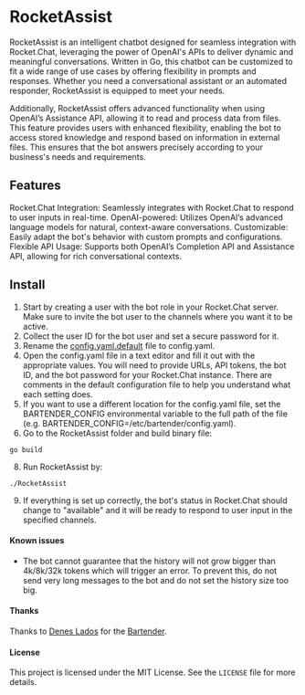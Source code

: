 # RocketAssist

RocketAssist is an intelligent chatbot designed for seamless integration with Rocket.Chat, leveraging the power of OpenAI's APIs to deliver dynamic and meaningful conversations. Written in Go, this chatbot can be customized to fit a wide range of use cases by offering flexibility in prompts and responses. Whether you need a conversational assistant or an automated responder, RocketAssist is equipped to meet your needs.

Additionally, RocketAssist offers advanced functionality when using OpenAI’s Assistance API, allowing it to read and process data from files. This feature provides users with enhanced flexibility, enabling the bot to access stored knowledge and respond based on information in external files. This ensures that the bot answers precisely according to your business's needs and requirements.
## Features
Rocket.Chat Integration: Seamlessly integrates with Rocket.Chat to respond to user inputs in real-time.
OpenAI-powered: Utilizes OpenAI’s advanced language models for natural, context-aware conversations.
Customizable: Easily adapt the bot's behavior with custom prompts and configurations.
Flexible API Usage: Supports both OpenAI’s Completion API and Assistance API, allowing for rich conversational contexts.

## Install

1. Start by creating a user with the bot role in your Rocket.Chat server. Make sure to invite the bot user to the channels where you want it to be active.
2. Collect the user ID for the bot user and set a secure password for it.
3. Rename the [config.yaml.default](config.yaml.default) file to config.yaml.
5. Open the config.yaml file in a text editor and fill it out with the appropriate values. You will need to provide URLs, API tokens, the bot ID, and the bot password for your Rocket.Chat instance. There are comments in the default configuration file to help you understand what each setting does. 
6. If you want to use a different location for the config.yaml file, set the BARTENDER_CONFIG environmental variable to the full path of the file (e.g. BARTENDER_CONFIG=/etc/bartender/config.yaml).
7. Go to the RocketAssist folder and build binary file:
```
go build 

```
8. Run RocketAssist by: 
```
./RocketAssist

```
9. If everything is set up correctly, the bot's status in Rocket.Chat should change to "available" and it will be ready to respond to user input in the specified channels. 


#### Known issues
 - The bot cannot guarantee that the history will not grow bigger than 4k/8k/32k tokens which will trigger an error. To prevent this, do not send very long messages to the bot and do not set the history size too big.
#### Thanks

Thanks to  [Denes Lados](https://github.com/mimrock) for the [Bartender](https://github.com/mimrock/Bartender).

#### License

This project is licensed under the MIT License. See the `LICENSE` file for more details.
